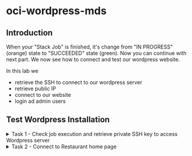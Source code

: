 # oci-wordpress-mds

## Introduction
When your "Stack Job" is finished, it's change from "IN PROGRESS" (orange) state to "SUCCEEDED" state (green).
Now you can continue with next part.
We now see how to connect and test our wordpress website. 

In this lab we 
- retrieve the SSH to connect to our wordpress server
- retrieve public IP
- connect to our website
- login ad admin users

## Test Wordpress Installation

<details>
<summary>Task 1 - Check job execution and retrieve private SSH key to access Wordpress server </summary>

1. If you are logged out from OCI, re-login with your account.

2. Verify that the job is finished
    1. Open the burger menu

    ![OCI Burger menu](./images/./OCI-burger_menu-whereis.png)

    2. Select "Developer Services", then under "Resource Manager section" select "Jobs".  

    ![OCI Developer services inside Burger menu](./images/./OCI-burger_menu-developer_services-job.png)

    3. If your compartment is not selected, select it now

    4. Verify that the column "State" of your job is green/Succeeded, then click your job name to see the details page

    ![OCI jobs list](./images/./OCI-jobs-list.png)

3. Select "Job resources" from left side menu under "Resources". Here you can read all your resource settings (IP addresses, SSH keys, etc.) 

    ![OCI Job Resources](./images/./OCI-jobs-resources.png)

4. Let's retrieve the SSH key that we use later.
    Expand the "tls_private_key.public_private_key_pair" resource with the "Show" link

    ![OCI Job TLS keys information](./images/./OCI-jobs-resources-tls-expand.png)

5. Copy in the clipboard your private SSH key with the "copy" button. Because there are many keys, be sure to select **private_key_openssh**

    ![OCI SSH private keys retrieve](./images/./OCI-jobs-resources-tls-expand-ssh_key.png)

6. The private key that you just copied has dirty characters (**\n** for new lines and **"** at the beginning and the end). To easily cleanup, paste the copied text into this page

    [http:://X.X.X.X](http:://X.X.X.X)


    ![TODO](./images/./todo.png)

7. If you are using a client with a proprietary key format (e.g. PuTTY), ***we leave to you the conversion of the key accordingly to your tool*** (e.g. PuTTYgen for PuTTY)

</details>

<details>
<summary>Task 2 - Connect to Restaurant home page </summary>

1. Expand last line "WordPressServer1" to show the public IP.
    Write down it, because we need to connect to our Restaurant web page

    ![OCI Private IP of the Wordpress server](./images/./OCI-jobs-resources-tls-expand-wordpress_server.png)

2. If you click on the "WordPressServer1" name, you are automatically redirected to the compute instance and see the related configurations

    ![OCI Wordpress instance details](./images/./OCI-compute-instance_details.png)

3. Open in a new tab your Restaurant web page using the public IP address just retrieved. Pay attention that to simplify the lab we are not using https (but we strongly recommend to use it in a real environmnet).
    to connect use the format 
    
    **http**://**public_ip**

    [My Restaurant home page](./images/./My_Restaurant-home_page.png)

4. Explore your Restaurant web site

</details>

